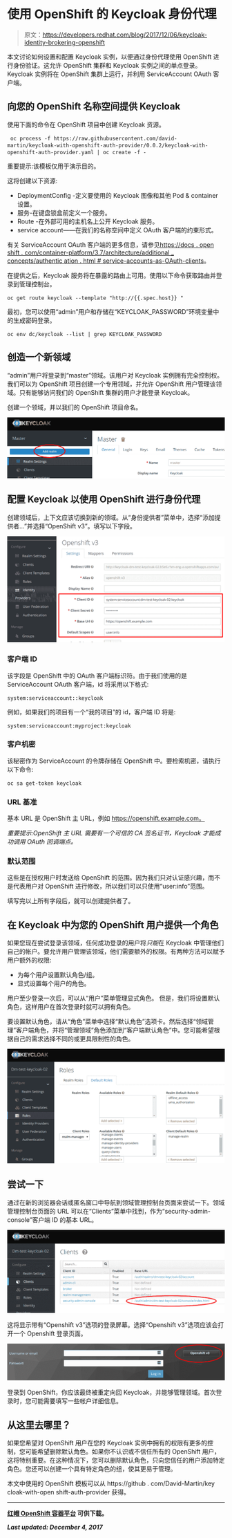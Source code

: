 # 使用 OpenShift 的 Keycloak 身份代理

> 原文：<https://developers.redhat.com/blog/2017/12/06/keycloak-identity-brokering-openshift>

本文讨论如何设置和配置 Keycloak 实例，以便通过身份代理使用 OpenShift 进行身份验证。这允许 OpenShift 集群和 Keycloak 实例之间的单点登录。Keycloak 实例将在 OpenShift 集群上运行，并利用 ServiceAccount OAuth 客户端。

## 向您的 OpenShift 名称空间提供 Keycloak

使用下面的命令在 OpenShift 项目中创建 Keycloak 资源。

```
 oc process -f https://raw.githubusercontent.com/david-martin/keycloak-with-openshift-auth-provider/0.0.2/keycloak-with-openshift-auth-provider.yaml | oc create -f -

```

重要提示:该模板仅用于演示目的。

这将创建以下资源:

*   DeploymentConfig -定义要使用的 Keycloak 图像和其他 Pod & container 设置。
*   服务-在键盘锁盒前定义一个服务。
*   Route -在外部可用的主机名上公开 Keycloak 服务。
*   service account——在我们的名称空间中定义 OAuth 客户端的约束形式。

有关 ServiceAccount OAuth 客户端的更多信息，请参见[https://docs . open shift . com/container-platform/3.7/architecture/additional _ concepts/authentic ation . html # service-accounts-as-OAuth-clients](https://docs.openshift.com/container-platform/3.7/architecture/additional_concepts/authentication.html#service-accounts-as-oauth-clients)。

在提供之后，Keycloak 服务将在暴露的路由上可用。使用以下命令获取路由并登录到管理控制台。

```
oc get route keycloak --template "http://{{.spec.host}} "
```

最初，您可以使用“admin”用户和存储在“KEYCLOAK_PASSWORD”环境变量中的生成密码登录。

```
oc env dc/keycloak --list | grep KEYCLOAK_PASSWORD
```

## 创造一个新领域

“admin”用户将登录到“master”领域。该用户对 Keycloak 实例拥有完全控制权。我们可以为 OpenShift 项目创建一个专用领域，并允许 OpenShift 用户管理该领域。只有能够访问我们的 OpenShift 集群的用户才能登录 Keycloak。

创建一个领域，并以我们的 OpenShift 项目命名。

![](img/0f5d24381dc39162231e23b8cdb135fb.png)

## 配置 Keycloak 以使用 OpenShift 进行身份代理

创建领域后，上下文应该切换到新的领域。从“身份提供者”菜单中，选择“添加提供者...”并选择“OpenShift v3”。填写以下字段。

![openshift v3 provider](img/202260f253556237ac202957a234ff90.png)

### 客户端 ID

该字段是 OpenShift 中的 OAuth 客户端标识符。由于我们使用的是 ServiceAccount OAuth 客户端，id 将采用以下格式:

```
system:serviceaccount::keycloak
```

例如，如果我们的项目有一个“我的项目”的 id，客户端 ID 将是:

```
system:serviceaccount:myproject:keycloak
```

### 客户机密

该秘密作为 ServiceAccount 的令牌存储在 OpenShift 中。要检索机密，请执行以下命令:

```
oc sa get-token keycloak
```

### URL 基准

基本 URL 是 OpenShift 主 URL，例如 https://openshift.example.com。

*重要提示:OpenShift 主 URL 需要有一个可信的 CA 签名证书，Keycloak 才能成功调用 OAuth 回调端点。*

### 默认范围

这些是在授权用户时发送给 OpenShift 的范围。因为我们只对认证感兴趣，而不是代表用户对 OpenShift 进行修改，所以我们可以只使用“user:info”范围。

填写完以上所有字段后，就可以创建提供者了。

## 在 Keycloak 中为您的 OpenShift 用户提供一个角色

如果您现在尝试登录该领域，任何成功登录的用户将*只能*在 Keycloak 中管理他们自己的帐户。要允许用户管理该领域，他们需要额外的权限。有两种方法可以赋予用户额外的权限:

*   为每个用户设置默认角色/组。
*   显式设置每个用户的角色。

用户至少登录一次后，可以从“用户”菜单管理显式角色。
但是，我们将设置默认角色，这样用户在首次登录时就可以拥有角色。

要设置默认角色，请从“角色”菜单中选择“默认角色”选项卡。然后选择“领域管理”客户端角色，并将“管理领域”角色添加到“客户端默认角色”中。您可能希望根据自己的需求选择不同的或更具限制性的角色。

![realm roles](img/877127f125553cc496f015c3e193298f.png)

## 尝试一下

通过在新的浏览器会话或匿名窗口中导航到领域管理控制台页面来尝试一下。领域管理控制台页面的 URL 可以在“Clients”菜单中找到，作为“security-admin-console”客户端 ID 的基本 URL。

![realm client](img/df8732b21e6c3f00503df14314f87e2b.png)

这将显示带有“Openshift v3”选项的登录屏幕。选择“Openshift v3”选项应该会打开一个 Openshift 登录页面。

![openshift v3 provider](img/2df3335af114cc9dc17a4f978eb4b03f.png)

登录到 OpenShift，你应该最终被重定向回 Keycloak，并能够管理领域。首次登录时，您可能需要填写一些帐户详细信息。

## 从这里去哪里？

如果您希望对 OpenShift 用户在您的 Keycloak 实例中拥有的权限有更多的控制，您可能希望删除默认角色。如果你不认识或不信任所有的 OpenShift 用户，这将特别重要。在这种情况下，您可以删除默认角色，只向您信任的用户添加特定角色。您还可以创建一个具有特定角色的组，使其更易于管理。

本文中使用的 OpenShift 模板可以从 https://github . com/David-Martin/key cloak-with-open shift-auth-provider 获得。

* * *

**[**红帽 OpenShift 容器平台**](https://www.openshift.com/container-platform/) **可供下载。****

***Last updated: December 4, 2017***